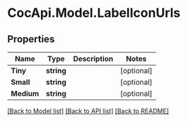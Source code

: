 # CocApi.Model.LabelIconUrls
## Properties

Name | Type | Description | Notes
------------ | ------------- | ------------- | -------------
**Tiny** | **string** |  | [optional] 
**Small** | **string** |  | [optional] 
**Medium** | **string** |  | [optional] 

[[Back to Model list]](../README.md#documentation-for-models) [[Back to API list]](../README.md#documentation-for-api-endpoints) [[Back to README]](../README.md)


